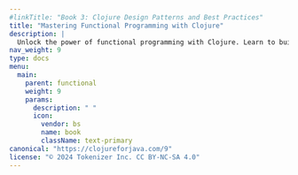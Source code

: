```yaml
---
#linkTitle: "Book 3: Clojure Design Patterns and Best Practices"
title: "Mastering Functional Programming with Clojure"
description: |
  Unlock the power of functional programming with Clojure. Learn to build efficient, scalable applications using immutable data structures, pure functions, and functional design patterns. Ideal for both new and seasoned developers.
nav_weight: 9
type: docs
menu:
  main:
    parent: functional
    weight: 9
    params:
      description: " "
      icon:
        vendor: bs
        name: book
        className: text-primary
canonical: "https://clojureforjava.com/9"
license: "© 2024 Tokenizer Inc. CC BY-NC-SA 4.0"
---
```

